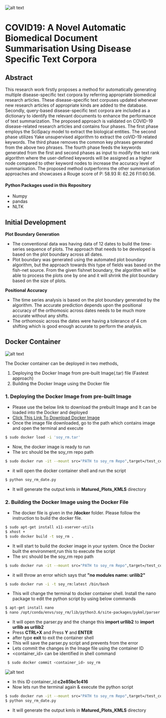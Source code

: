 ![alt text](Readme_images/SOY.png)

# COVID19: A Novel Automatic Biomedical Document Summarisation Using Disease Specific Text Corpora

## Abstract 

This research work firstly proposes a method for automatically generating
multiple disease-specific text corpora by referring appropriate biomedical research articles.
These disease-specific text corpuses updated whenever new research articles of appropriate
kinds are added to the database. Secondly, query-based disease-specific text corpora are
included as a dictionary to identify the relevant documents to enhance the performance of text
summarization. The proposed approach is validated on COVID-19 disease-related research
articles and contains four phases. The first phase employs the SciSpacy model to extract the
biological entities. The second phase utilizes Yake unsupervised algorithm to extract the
coVID-19 related keywords. The third phase removes the common key phrases generated
from the above two phrases. The fourth phase feeds the keywords generated from the first
and second phases as input to modify the text rank algorithm where the user-defined
keywords will be assigned as a higher node compared to other keyword nodes to increase the
accuracy level of summarisation. The proposed method outperforms the other summarisation
approaches and showcases a Rouge score of P: 58.93 R: 62.26 FI1:60.56.

#### Python Packages used in this Repository
- Numpy 
- pandas
- NLTK


## Initial Development  
**Plot Boundary Generation**
- The conventional data was having data of 12 dates to build the time-series sequence of plots. The approach that needs to be developed is based on the plot boundary across all dates.
- Plot boundary was generated using the automated plot boundary algorithm, but the approach towards this type of fields was based on the fish-net source. From the given fishnet boundary, the algorithm will be able to process the plots one by one and it will shrink the plot boundary based on the size of plots. 

**Positional Accuracy**
- The time series analysis is based on the plot boundary generated by the algorithm. The accurate prediction depends upon the positional accuracy of the orthomosic across dates needs to be much more accurate without any shifts. 
- The orthomosic across the dates were having a tolerance of 4 cm shifting which is good enough accurate to perform the analysis.   

## Docker Container
![alt text](Readme_images/download.png)

The Docker container can be deployed in two methods,

1. Deploying the Docker Image from pre-built Image(.tar) file (Fastest approach) 
2. Building the Docker Image using the Docker file

### 1. Deploying the Docker Image from pre-built Image

- Please use the below link to download the prebuilt Image and It can be loaded into the Docker and deployed 
- [Click This Link To Download Docker Image](https://drive.google.com/file/d/1fszh1vR5nyhsLDEUC0kbmuURveKqCS_t/view?usp=sharing)
- Once the image file downloaded, go to the path which contains image and open the terminal and execute 
```bash
$ sudo docker load -i 'soy_rm.tar' 
```
- Now, the docker image is ready to run 
- The src should be the soy_rm repo path
```bash
$ sudo docker run -it --mount src="PATH to soy_rm Repo",target=/test_container,type=bind  -e DISPLAY=$DISPLAY -v /tmp/.X11-unix:/tmp/.X11-unix  soy_rm 
```
- it will open the docker container shell and run the script 
```bash
$ python soy_rm_date.py
```
- It will generate the output kmls in **Matured_Plots_KMLS** directory  


### 2. Building the Docker Image using the Docker File

- The docker file is given in the **/docker** folder. Please follow the instruction to build the docker file. 
```bash
$ sudo apt-get install x11-xserver-utils
$ xhost +
$ sudo docker build -t soy_rm .
```
- It will start to build the docker image in your system. Once the Docker built the environment,run this to execute the script 
- The src should be the soy_rm repo path

```bash
$ sudo docker run -it --mount src="PATH to soy_rm Repo",target=/test_container,type=bind  -e DISPLAY=$DISPLAY -v /tmp/.X11-unix:/tmp/.X11-unix  soy_rm
```
- it will throw an error which says that **"no modules name: urilib2"** 


```bash
$ sudo docker run -i -t soy_rm:latest /bin/bash
```
- This will change the terminal to docker container shell. Install the nano package to edit the python script by using below commands 

```bash
$ apt-get install nano
$ nano /opt/conda/envs/soy_rm/lib/python3.6/site-packages/pykml/parser.py
```
- It will open the parser.py and the change this **import urllib2** to **import urllib as urllib2**
- Press **CTRL+X** and Press **Y** and **ENTER**
- after type **exit** to exit the container shell
- This will save the parser.py script and prevents from the error 
- Lets commit the changes in the Image file using the container ID
- <container_id> can be identified in shell command
 
```bash
 $ sudo docker commit <container_id> soy_rm
```
 ![alt text](Readme_images/id.png)
 
- In this ID container_id:**c2e85bc1c416**
- Now lets run the terminal again & execute the python script 
```bash
$ sudo docker run -it --mount src="PATH to soy_rm Repo",target=/test_container,type=bind  -e DISPLAY=$DISPLAY -v /tmp/.X11-unix:/tmp/.X11-unix  soy_rm
$ python soy_rm_date.py
```
- It will generate the output kmls in **Matured_Plots_KMLS** directory  









